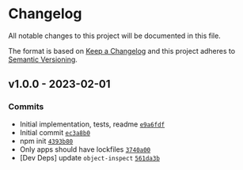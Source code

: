 # Changelog

All notable changes to this project will be documented in this file.

The format is based on [Keep a Changelog](https://keepachangelog.com/en/1.0.0/)
and this project adheres to [Semantic Versioning](https://semver.org/spec/v2.0.0.html).

## v1.0.0 - 2023-02-01

### Commits

- Initial implementation, tests, readme [`e9a6fdf`](https://github.com/es-shims/ArrayBuffer.prototype.detached/commit/e9a6fdf7d2e63d24f7bce1a213bead78e21c120d)
- Initial commit [`ec3a8b0`](https://github.com/es-shims/ArrayBuffer.prototype.detached/commit/ec3a8b022b2ada57276e7640db1921e55d18d90f)
- npm init [`4393b80`](https://github.com/es-shims/ArrayBuffer.prototype.detached/commit/4393b801bc1ea92628d5b86142730d69f925bd60)
- Only apps should have lockfiles [`3740a00`](https://github.com/es-shims/ArrayBuffer.prototype.detached/commit/3740a0097ed78ed500a6a1c3b39c571367e16b92)
- [Dev Deps] update `object-inspect` [`561da3b`](https://github.com/es-shims/ArrayBuffer.prototype.detached/commit/561da3bb7b2294a42223b8d06169c77d913cc56b)
